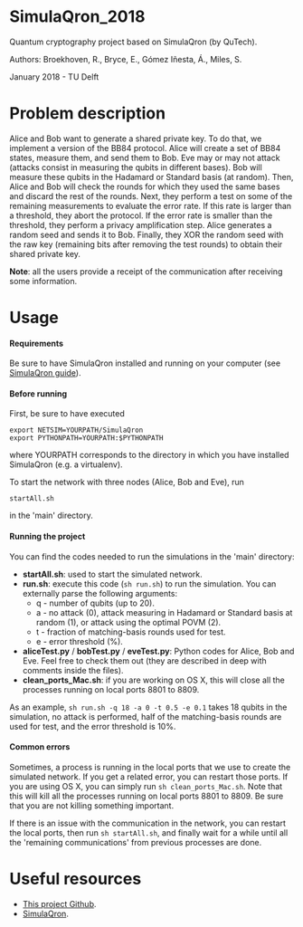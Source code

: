 # SimulaQron_2018
Quantum cryptography project based on SimulaQron (by QuTech).

Authors: Broekhoven, R., Bryce, E., Gómez Iñesta, Á., Miles, S.

January 2018 - TU Delft

# Problem description
Alice and Bob want to generate a shared private key. To do that, we implement a version of the BB84 protocol. Alice will create a set of BB84 states, measure them, and send them to Bob. Eve may or may not attack (attacks consist in measuring the qubits in different bases). Bob will measure these qubits in the Hadamard or Standard basis (at random). Then, Alice and Bob will check the rounds for which they used the same bases and discard the rest of the rounds. Next, they perform a test on some of the remaining measurements to evaluate the error rate. If this rate is larger than a threshold, they abort the protocol. If the error rate is smaller than the threshold, they perform a privacy amplification step. Alice generates a random seed and sends it to Bob. Finally, they XOR the random seed with the raw key (remaining bits after removing the test rounds) to obtain their shared private key.

**Note**: all the users provide a receipt of the communication after receiving some information.

# Usage
#### Requirements
Be sure to have SimulaQron installed and running on your computer (see [SimulaQron guide](https://softwarequtech.github.io/SimulaQron/html/GettingStarted.html)).

#### Before running
First, be sure to have executed 
```
export NETSIM=YOURPATH/SimulaQron
export PYTHONPATH=YOURPATH:$PYTHONPATH
```
where YOURPATH corresponds to the directory in which you have installed SimulaQron (e.g. a virtualenv).

To start the network with three nodes (Alice, Bob and Eve), run
```
startAll.sh
```
in the 'main' directory.

#### Running the project
You can find the codes needed to run the simulations in the 'main' directory:
* **startAll.sh**: used to start the simulated network.
* **run.sh**: execute this code (`sh run.sh`) to run the simulation. You can externally parse the following arguments:
	- q - number of qubits (up to 20).
	- a - no attack (0), attack measuring in Hadamard or Standard basis at random (1), or attack using the optimal POVM (2).
	- t - fraction of matching-basis rounds used for test.
	- e - error threshold (%).
* **aliceTest.py** / **bobTest.py** / **eveTest.py**: Python codes for Alice, Bob and Eve. Feel free to check them out (they are described in deep with comments inside the files).
* **clean_ports_Mac.sh**: if you are working on OS X, this will close all the processes running on local ports 8801 to 8809.

As an example, `sh run.sh -q 18 -a 0 -t 0.5 -e 0.1` takes 18 qubits in the simulation, no attack is performed, half of the matching-basis rounds are used for test, and the error threshold is 10%.

#### Common errors
Sometimes, a process is running in the local ports that we use to create the simulated network. If you get a related error, you can restart those ports. If you are using OS X, you can simply run `sh clean_ports_Mac.sh`. Note that this will kill all the processes running on local ports 8801 to 8809. Be sure that you are not killing something important.

If there is an issue with the communication in the network, you can restart the local ports, then run `sh startAll.sh`, and finally wait for a while until all the 'remaining communications' from previous processes are done.

# Useful resources
* [This project Github](https://github.com/AlvaroGI/SimulaQron_2018).
* [SimulaQron](https://softwarequtech.github.io/SimulaQron/html/GettingStarted.html).